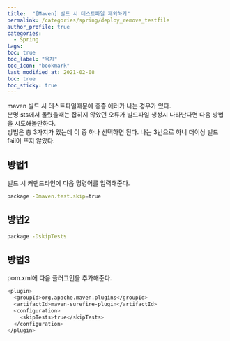 ```yaml
---
title:  "[Maven] 빌드 시 테스트파일 제외하기"
permalink: /categories/spring/deploy_remove_testfile
author_profile: true
categories:
  - Spring
tags:
toc: true
toc_label: "목차"
toc_icon: "bookmark"
last_modified_at: 2021-02-08
toc: true
toc_sticky: true
---  
```



maven 빌드 시 테스트파일때문에 종종 에러가 나는 경우가 있다.  
분명 sts에서 돌렸을때는 잡히지 않았던 오류가 빌드파일 생성시 나타난다면 다음 방법을 시도해볼만하다.   
방법은 총 3가지가 있는데 이 중 하나 선택하면 된다. 나는 3번으로 하니 더이상 빌드fail이 뜨지 않았다.  

## 방법1  
빌드 시 커맨드라인에 다음 명령어를 입력해준다.   
```bash
package -Dmaven.test.skip=true  
```    

## 방법2  
```bash  
package -DskipTests
```    

## 방법3  
pom.xml에 다음 플러그인을 추가해준다.  
```bash
<plugin>
  <groupId>org.apache.maven.plugins</groupId>
  <artifactId>maven-surefire-plugin</artifactId>
  <configuration>
    <skipTests>true</skipTests>
  </configuration>
</plugin>
```  